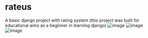 # rateus
A basic django project with rating system (this project was built for educational aims as a beginner in learning django) 
![image](https://github.com/user-attachments/assets/dd4fc68c-82ae-43f5-b6f0-821960d4fa79)
![image](https://github.com/user-attachments/assets/e3a48b03-8456-4a3b-8591-c5fe492f8c76)
![image](https://github.com/user-attachments/assets/fd510c3a-94bb-4b75-89d7-d2c3942ce2c7)

